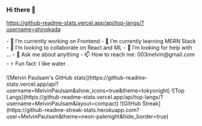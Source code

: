 ### Hi there 👋

https://github-readme-stats.vercel.app/api/top-langs/?username=shinokada

<p>
- 🔭 I’m currently working on Frontend
- 🌱 I’m currently learning MERN Stack
- 👯 I’m looking to collaborate on React and ML
- 🤔 I’m looking for help with ...
- 💬 Ask me about anything
- 📫 How to reach me: 003melvin@gmail.com
- ⚡ Fun fact: I like water .
</p>
![Melvin Paulsam's GitHub stats](https://github-readme-stats.vercel.app/api?username=MelvinPaulsam&show_icons=true&theme=tokyonight)
![Top Langs](https://github-readme-stats.vercel.app/api/top-langs/?username=MelvinPaulsam&layout=compact)
![GitHub Streak](https://github-readme-streak-stats.herokuapp.com?user=MelvinPaulsam&theme=neon-palenight&hide_border=true)
